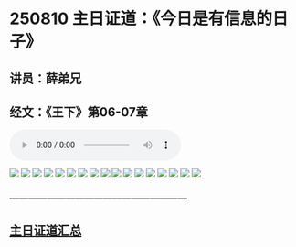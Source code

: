 # 250810 主日证道：《今日是有信息的日子》
## 讲员：薛弟兄
## 经文：《王下》第06-07章

<audio controls src="./250810.mp3"></audio>


![](./01.JPG)
![](./02.JPG)
![](./03.JPG)
![](./04.JPG)
![](./05.JPG)
![](./06.JPG)
![](./07.JPG)
![](./08.JPG)
![](./09.JPG)
![](./10.JPG)
![](./11.JPG)
![](./12.JPG)
![](./13.JPG)
![](./14.JPG)
![](./15.JPG)
![](./16.JPG)
![](./17.JPG)



### ———————————————————

## [主日证道汇总](https://nccchurch.github.io/Sermons/)




